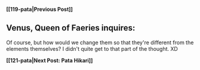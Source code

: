 **[[119-pata|Previous Post]]**
## Venus, Queen of Faeries inquires:

Of course, but how would we change them so that they're different from the elements themselves? I didn't quite get to that part of the thought. XD

**[[121-pata|Next Post: Pata Hikari]]**
